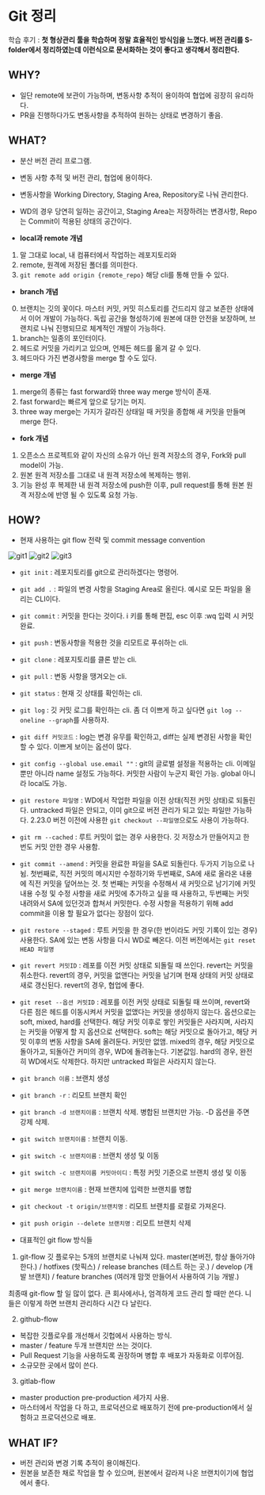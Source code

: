 # Git 정리

학습 후기 : **첫 형상관리 툴을 학습하며 정말 효율적인 방식임을 느꼈다. 버전 관리를 S-folder에서 정리하였는데 이런식으로 문서화하는 것이 좋다고 생각해서 정리한다.**

## WHY?

- 일단 remote에 보관이 가능하며, 변동사항 추적이 용이하여 협업에 굉장히 유리하다.
- PR을 진행하다가도 변동사항을 추적하여 원하는 상태로 변경하기 좋음.

## WHAT?

- 분산 버전 관리 프로그램.
- 변동 사항 추적 및 버전 관리, 협업에 용이하다.
- 변동사항을 Working Directory, Staging Area, Repository로 나눠 관리한다.
- WD의 경우 당연히 일하는 공간이고, Staging Area는 저장하려는 변경사항, Repo는 Commit이 적용된 상태의 공간이다.

- **local과 remote 개념**

1. 말 그대로 local, 내 컴퓨터에서 작업하는 레포지토리와
2. remote, 원격에 저장된 폴더를 의미한다.
3. `git remote add origin {remote_repo}` 해당 cli를 통해 만들 수 있다.

- **branch 개념**

0. 브랜치는 깃의 꽃이다. 마스터 커밋, 커밋 히스토리를 건드리지 않고 보존한 상태에서 이어 개발이 가능하다. 독립 공간을 형성하기에 원본에 대한 안전을 보장하며, 브랜치로 나눠 진행되므로 체계적인 개발이 가능하다.
1. branch는 일종의 포인터이다.
2. 헤드로 커밋을 가리키고 있으며, 언제든 헤드를 옮겨 갈 수 있다.
3. 헤드마다 가진 변경사항을 merge 할 수도 있다.

- **merge 개념**

1. merge의 종류는 fast forward와 three way merge 방식이 존재.
2. fast forward는 빠르게 앞으로 당기는 머지.
3. three way merge는 가지가 갈라진 상태일 때 커밋을 종합해 새 커밋을 만들며 merge 한다.

- **fork 개념**

1. 오픈소스 프로젝트와 같이 자신의 소유가 아닌 원격 저장소의 경우, Fork와 pull model이 가능.
2. 원본 원격 저장소를 그대로 내 원격 저장소에 복제하는 행위.
3. 기능 완성 후 복제한 내 원격 저장소에 push한 이후, pull request를 통해 원본 원격 저장소에 반영 될 수 있도록 요청 가능.

## HOW?

- 현재 사용하는 git flow 전략 및 commit message convention

![git1](./assets/git/git1.png)
![git2](./assets/git/git2.png)
![git3](./assets/git/git3.png)

- `git init` : 레포지토리를 git으로 관리하겠다는 명령어.
- `git add .` : 파일의 변경 사항을 Staging Area로 올린다. 예시로 모든 파일을 올리는 CLI이다.
- `git commit` : 커밋을 한다는 것이다. i 키를 통해 편집, esc 이후 :wq 입력 시 커밋 완료.
- `git push` : 변동사항을 적용한 것을 리모트로 푸쉬하는 cli.
- `git clone` : 레포지토리를 클론 받는 cli.
- `git pull` : 변동 사항을 땡겨오는 cli.
- `git status` : 현재 깃 상태를 확인하는 cli.
- `git log` : 깃 커밋 로그를 확인하는 cli. 좀 더 이쁘게 하고 싶다면 `git log --oneline --graph`를 사용하자.
- `git diff 커밋코드` : log는 변경 유무를 확인하고, diff는 실제 변경된 사항을 확인 할 수 있다. 이쁘게 보이는 옵션이 많다.
- `git config --global use.email ""` : git의 글로벌 설정을 적용하는 cli. 이메일 뿐만 아니라 name 설정도 가능하다. 커밋한 사람이 누군지 확인 가능. global 아니라 local도 가능.
- `git restore 파일명` : WD에서 작업한 파일을 이전 상태(직전 커밋 상태)로 되돌린다. untracked 파일은 안되고, 이미 git으로 버전 관리가 되고 있는 파일만 가능하다. 2.23.0 버전 이전에 사용한 `git checkout --파일명`으로도 사용이 가능하다.
- `git rm --cached` : 루트 커밋이 없는 경우 사용한다. 깃 저장소가 만들어지고 한 번도 커밋 안한 경우 사용함.
- `git commit --amend` : 커밋을 완료한 파일을 SA로 되돌린다. 두가지 기능으로 나뉨. 첫번째로, 직전 커밋의 메시지만 수정하기와 두번째로, SA에 새로 올라온 내용에 직전 커밋을 덮어쓰는 것. 첫 번째는 커밋을 수정해서 새 커밋으로 남기기에 커밋 내용 수정 및 수정 사항을 새로 커밋에 추가하고 싶을 때 사용하고, 두번째는 커밋 내려와서 SA에 있던것과 합쳐서 커밋한다. 수정 사항을 적용하기 위해 add commit을 이용 할 필요가 없다는 장점이 있다.
- `git restore --staged` : 루트 커밋을 한 경우(한 번이라도 커밋 기록이 있는 경우) 사용한다. SA에 있는 변동 사항을 다시 WD로 빼온다. 이전 버전에서는 `git reset HEAD 파일명`
- `git revert 커밋ID` : 레포를 이전 커밋 상태로 되돌릴 때 쓰인다. revert는 커밋을 취소한다. revert의 경우, 커밋을 없앤다는 커밋을 남기며 현재 상태의 커밋 상태로 새로 갱신된다. revert의 경우, 협업에 좋다.
- `git reset --옵션 커밋ID` : 레포를 이전 커밋 상태로 되돌릴 때 쓰이며, revert와 다른 점은 헤드를 이동시켜서 커밋을 없앴다는 커밋을 생성하지 않는다. 옵션으로는 soft, mixed, hard를 선택한다. 해당 커밋 이후로 쌓인 커밋들은 사라지며, 사라지는 커밋을 어떻게 할 지 옵션으로 선택한다. soft는 해당 커밋으로 돌아가고, 해당 커밋 이후의 변동 사항을 SA에 올려둔다. 커밋만 없앰. mixed의 경우, 해당 커밋으로 돌아가고, 되돌아간 커미의 경우, WD에 돌려놓는다. 기본값임. hard의 경우, 완전히 WD에서도 삭제한다. 하지만 untracked 파일은 사라지지 않는다.
- `git branch 이름` : 브랜치 생성
- `git branch -r` : 리모트 브랜치 확인
- `git branch -d 브랜치이름` : 브랜치 삭제. 병합된 브랜치만 가능. -D 옵션을 주면 강제 삭제.
- `git switch 브랜치이름` : 브랜치 이동.
- `git switch -c 브랜치이름` : 브랜치 생성 및 이동
- `git switch -c 브랜치이름 커밋아이디` : 특정 커밋 기준으로 브랜치 생성 및 이동
- `git merge 브랜치이름` : 현재 브랜치에 입력한 브랜치를 병합
- `git checkout -t origin/브랜치명` : 리모트 브랜치를 로컬로 가져온다.
- `git push origin --delete 브랜치명` : 리모트 브랜치 삭제

- 대표적인 git flow 방식들

1. git-flow
   깃 플로우는 5개의 브랜치로 나눠져 있다.
   master(본버전, 항상 돌아가야 한다.) / hotfixes (핫픽스) / release branches (테스트 하는 곳.) / develop (개발 브랜치) / feature branches (여러개 맘껏 만들어서 사용하여 기능 개발.)

최종때 git-flow 할 일 많이 없다. 큰 회사에서나, 엄격하게 코드 관리 할 때만 쓴다. 니들은 이렇게 하면 브랜치 관리하다 시간 다 날린다.

2. github-flow

- 복잡한 깃플로우를 개선해서 깃헙에서 사용하는 방식.
- master / feature 두개 브랜치만 쓰는 것이다.
- Pull Request 기능을 사용하도록 권장하며 병합 후 배포가 자동화로 이루어짐.
- 소규모한 곳에서 많이 쓴다.

3. gitlab-flow

- master production pre-production 세가지 사용.
- 마스터에서 작업을 다 하고, 프로덕션으로 배포하기 전에 pre-production에서 실험하고 프로덕션으로 배포.

## WHAT IF?

- 버전 관리와 변경 기록 추적이 용이해진다.
- 원본을 보존한 채로 작업을 할 수 있으며, 원본에서 갈라져 나온 브랜치이기에 협업에서 좋다.
